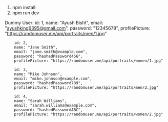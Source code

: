 1. npm install
2. npm run dev

Dummy User:
        id: 1,
        name: "Ayush Bisht",
        email: "ayushking6395@gmail.com",
        password: "12345678",
        profilePicture: "https://randomuser.me/api/portraits/men/1.jpg"


        id: 2,
        name: "Jane Smith",
        email: "jane.smith@example.com",
        password: "hashedPassword456",
        profilePicture: "https://randomuser.me/api/portraits/women/1.jpg"
    
        id: 3,
        name: "Mike Johnson",
        email: "mike.johnson@example.com",
        password: "hashedPassword789",
        profilePicture: "https://randomuser.me/api/portraits/men/2.jpg"
   
        id: 4,
        name: "Sarah Williams",
        email: "sarah.williams@example.com",
        password: "hashedPasswordABC",
        profilePicture: "https://randomuser.me/api/portraits/women/2.jpg"

